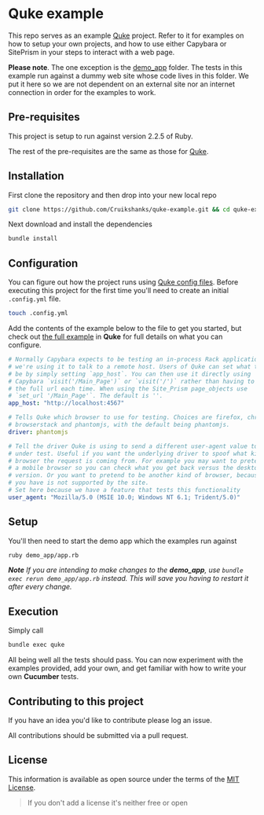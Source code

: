 # Quke example

This repo serves as an example [Quke](https://github.com/Defra/quke) project. Refer to it for examples on how to setup your own projects, and how to use either Capybara or SitePrism in your steps to interact with a web page.

**Please note**. The one exception is the [demo_app](app) folder. The tests in this example run against a dummy web site whose code lives in this folder. We put it here so we are not dependent on an external site nor an internet connection in order for the examples to work.

## Pre-requisites

This project is setup to run against version 2.2.5 of Ruby.

The rest of the pre-requisites are the same as those for [Quke](https://github.com/DEFRA/quke#pre-requisites).

## Installation

First clone the repository and then drop into your new local repo

```bash
git clone https://github.com/Cruikshanks/quke-example.git && cd quke-example
```

Next download and install the dependencies

```bash
bundle install
```

## Configuration

You can figure out how the project runs using [Quke config files](https://github.com/DEFRA/quke#configuration). Before executing this project for the first time you'll need to create an initial `.config.yml` file.

```bash
touch .config.yml
```

Add the contents of the example below to the file to get you started, but check out [the full example](https://github.com/DEFRA/quke/blob/master/.config.example.yml) in **Quke** for full details on what you can configure.

```yaml
# Normally Capybara expects to be testing an in-process Rack application, but
# we're using it to talk to a remote host. Users of Quke can set what this will
# be by simply setting `app_host`. You can then use it directly using
# Capybara `visit('/Main_Page')` or `visit('/')` rather than having to repeat
# the full url each time. When using the Site_Prism page_objects use
# `set_url '/Main_Page'`. The default is ''.
app_host: "http://localhost:4567"

# Tells Quke which browser to use for testing. Choices are firefox, chrome
# browserstack and phantomjs, with the default being phantomjs.
driver: phantomjs

# Tell the driver Quke is using to send a different user-agent value to the site
# under test. Useful if you want the underlying driver to spoof what kind of
# browser the request is coming from. For example you may want to pretend to be
# a mobile browser so you can check what you get back versus the desktop
# version. Or you want to pretend to be another kind of browser, because the one
# you have is not supported by the site.
# Set here because we have a feature that tests this functionality
user_agent: "Mozilla/5.0 (MSIE 10.0; Windows NT 6.1; Trident/5.0)"
```

## Setup
You'll then need to start the demo app which the examples run against

```bash
ruby demo_app/app.rb
```

***Note*** *If you are intending to make changes to the **demo_app**, use `bundle exec rerun demo_app/app.rb` instead. This will save you having to restart it after every change.*

## Execution

Simply call

```bash
bundle exec quke
```

All being well all the tests should pass. You can now experiment with the examples provided, add your own, and get familiar with how to write your own **Cucumber** tests.

## Contributing to this project

If you have an idea you'd like to contribute please log an issue.

All contributions should be submitted via a pull request.

## License

This information is available as open source under the terms of the [MIT License](http://opensource.org/licenses/MIT).

> If you don't add a license it's neither free or open

